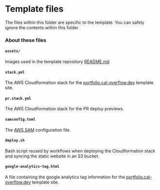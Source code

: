 # Template files

The files within this folder are specific to the template. You can safely ignore the contents within this folder.

### About these files

#### `assets/`
Images used in the template repository [README.md](../README.md)

#### `stack.yml`
The AWS Cloudformation stack for the [portfolio.cal-overflow.dev](https://portfolio.cal-overflow.dev) template site.

#### `pr.stack.yml`
The AWS Cloudformation stack for the PR deploy previews.

#### `samconfig.toml`
The [AWS SAM](https://aws.amazon.com/serverless/sam/) configuration file.

#### `deploy.sh`
Bash script reused by workflows when deploying the Cloudformation stack and syncing the static website in an S3 bucket.

#### `google-analytics-tag.html`
A file containing the google analytics tag information for the [portfolio.cal-overflow.dev](https://portfolio.cal-overflow.dev) template site.

